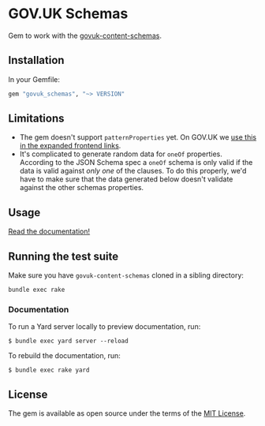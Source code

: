 # GOV.UK Schemas

Gem to work with the [govuk-content-schemas](https://github.com/alphagov/govuk-content-schemas).

## Installation

In your Gemfile:

```ruby
gem "govuk_schemas", "~> VERSION"
```

## Limitations

- The gem doesn't support `patternProperties` yet. On GOV.UK we [use this in the expanded frontend links](https://github.com/alphagov/govuk-content-schemas/blob/bdd97d18c7a9318e66f332f0748a410fddab1141/formats/frontend_links_definition.json#L67-L71).
- It's complicated to generate random data for `oneOf` properties. According to the JSON Schema spec a `oneOf` schema is only valid if the data is valid against *only one* of the clauses. To do this properly, we'd have to make sure that the data generated below doesn't validate against the other schemas properties.

## Usage

[Read the documentation!](https://alphagov.github.io/govuk_schemas/frames.html)

## Running the test suite

Make sure you have `govuk-content-schemas` cloned in a sibling directory:

```
bundle exec rake
```

### Documentation

To run a Yard server locally to preview documentation, run:

    $ bundle exec yard server --reload

To rebuild the documentation, run:

    $ bundle exec rake yard

## License

The gem is available as open source under the terms of the [MIT License](LICENSE.md).
